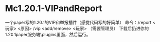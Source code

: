 # Mc1.20.1-VIPandReport
一个paper写的1.20.1的VIP和举报插件（感觉代码写的好简单）
命令：/report <玩家> <原因>
     /vip <add/remove> <玩家> （需要管理员）
下载后扔进你的1.20.1paper服务端\plugins里面，然后运行。
